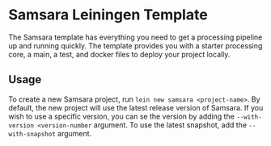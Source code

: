 # Samsara Leiningen Template
The Samsara template has everything you need to get a processing pipeline up and running quickly. The template provides you with a starter processing core, a main, a test, and docker files to deploy your project locally.

## Usage
To create a new Samsara project, run `lein new samsara <project-name>`. By default, the new project will use the latest release version of Samsara. If you wish to use a specific version, you can se the version by adding the `--with-version <version-number` argument. To use the latest snapshot, add the `--with-snapshot` argument. 
